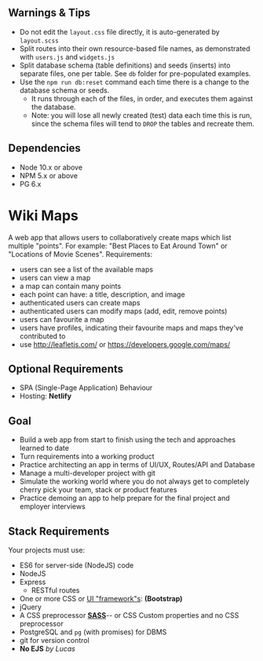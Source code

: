 ## Warnings & Tips
- Do not edit the `layout.css` file directly, it is auto-generated by `layout.scss`
- Split routes into their own resource-based file names, as demonstrated with `users.js` and `widgets.js`
- Split database schema (table definitions) and seeds (inserts) into separate files, one per table. See `db` folder for pre-populated examples. 
- Use the `npm run db:reset` command each time there is a change to the database schema or seeds. 
  - It runs through each of the files, in order, and executes them against the database. 
  - Note: you will lose all newly created (test) data each time this is run, since the schema files will tend to `DROP` the tables and recreate them.

## Dependencies
- Node 10.x or above
- NPM 5.x or above
- PG 6.x

# Wiki Maps 
A web app that allows users to collaboratively create maps which list multiple "points". For example: "Best Places to Eat Around Town" or "Locations of Movie Scenes".
Requirements:

* users can see a list of the available maps
* users can view a map
* a map can contain many points
* each point can have: a title, description, and image
* authenticated users can create maps
* authenticated users can modify maps (add, edit, remove points)
* users can favourite a map
* users have profiles, indicating their favourite maps and maps they've contributed to
* use http://leafletjs.com/ or https://developers.google.com/maps/

## Optional Requirements
* SPA (Single-Page Application) Behaviour
* Hosting: **Netlify**

## Goal
* Build a web app from start to finish using the tech and approaches learned to date
* Turn requirements into a working product
* Practice architecting an app in terms of UI/UX, Routes/API and Database
* Manage a multi-developer project with git
* Simulate the working world where you do not always get to completely cherry pick your team, stack or product features
* Practice demoing an app to help prepare for the final project and employer interviews

## Stack Requirements
Your projects must use:

* ES6 for server-side (NodeJS) code
* NodeJS
* Express
    * RESTful routes
* One or more CSS or [UI "framework"s](https://github.com/troxler/awesome-css-frameworks): **(Bootstrap)**
* jQuery
* A CSS preprocessor [**SASS**]()-- or CSS Custom properties and no CSS preprocessor
* PostgreSQL and `pg` (with promises) for DBMS
* git for version control
* **No EJS** *by Lucas*
